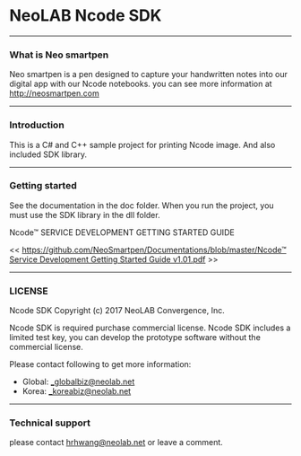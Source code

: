 **NeoLAB Ncode SDK**
====================

---------------

### What is Neo smartpen

Neo smartpen is a pen designed to capture your handwritten notes into our digital app with our Ncode notebooks.
you can see more information at http://neosmartpen.com

---------------
### Introduction

This is a C# and C++ sample project for printing Ncode image. And also included SDK library.

-------------
### Getting started

See the documentation in the doc folder.
When you run the project, you must use the SDK library in the dll folder.

Ncode™ SERVICE DEVELOPMENT GETTING STARTED GUIDE

<< [https://github.com/NeoSmartpen/Documentations/blob/master/Ncode™ Service Development Getting Started Guide v1.01.pdf](https://github.com/NeoSmartpen/Documentations/blob/master/Ncode%E2%84%A2%20Service%20Development%20Getting%20Started%20Guide%20v1.01.pdf) >>
 
-------------
### LICENSE

Ncode SDK Copyright (c) 2017 NeoLAB Convergence, Inc.

Ncode SDK is required purchase commercial license.
Ncode SDK includes a limited test key, you can develop the prototype software without the commercial license.

Please contact following to get more information:
   - Global: _globalbiz@neolab.net
   - Korea: _koreabiz@neolab.net

------------
### Technical support

please contact hrhwang@neolab.net or leave a comment.
